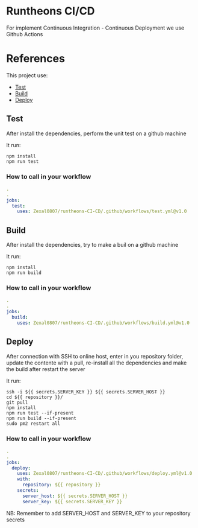 # Runtheons CI/CD

For implement Continuous Integration - Continuous Deployment we use Github Actions

# References

This project use:

- [Test](https://github.com/Zexal0807/runtheons-CI-CD#test)
- [Build](https://github.com/Zexal0807/runtheons-CI-CD#build)
- [Deploy](https://github.com/Zexal0807/runtheons-CI-CD#deploy)

## Test

After install the dependencies, perform the unit test on a github machine

It run:

```
npm install
npm run test
```

### How to call in your workflow

```yml
.
.
jobs:
  test:
    uses: Zexal0807/runtheons-CI-CD/.github/workflows/test.yml@v1.0
```

## Build

After install the dependencies, try to make a buil on a github machine

It run:

```
npm install
npm run build
```

### How to call in your workflow

```yml
.
.
jobs:
  build:
    uses: Zexal0807/runtheons-CI-CD/.github/workflows/build.yml@v1.0
```

## Deploy

After connection with SSH to online host, enter in you repository folder, update the contente with a pull, re-install all the dependencies and make the build after restart the server

It run:

```
ssh -i ${{ secrets.SERVER_KEY }} ${{ secrets.SERVER_HOST }}
cd ${{ repository }}/
git pull
npm install
npm run test --if-present
npm run build --if-present
sudo pm2 restart all
```

### How to call in your workflow

```yml
.
.
jobs:
  deploy:
    uses: Zexal0807/runtheons-CI-CD/.github/workflows/deploy.yml@v1.0
    with:
      repository: ${{ repository }}
    secrets:
      server_host: ${{ secrets.SERVER_HOST }}
      server_key: ${{ secrets.SERVER_KEY }}
```

NB: Remember to add SERVER_HOST and SERVER_KEY to your repository secrets
